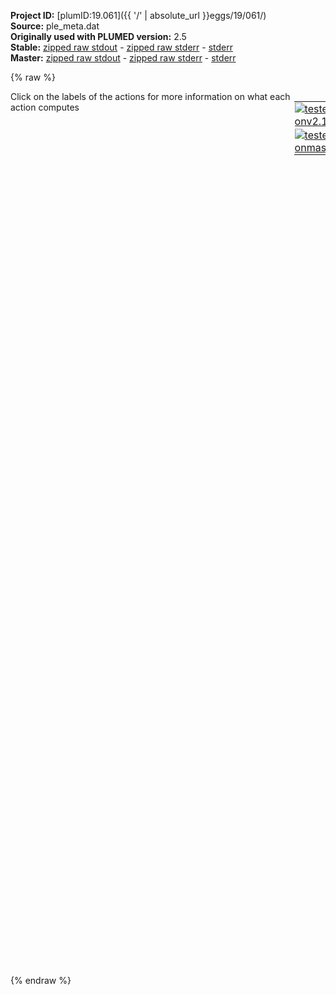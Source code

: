**Project ID:** [plumID:19.061]({{ '/' | absolute_url }}eggs/19/061/)  
**Source:** ple_meta.dat  
**Originally used with PLUMED version:** 2.5  
**Stable:** [zipped raw stdout](ple_meta.dat.plumed.stdout.txt.zip) - [zipped raw stderr](ple_meta.dat.plumed.stderr.txt.zip) - [stderr](ple_meta.dat.plumed.stderr)  
**Master:** [zipped raw stdout](ple_meta.dat.plumed_master.stdout.txt.zip) - [zipped raw stderr](ple_meta.dat.plumed_master.stderr.txt.zip) - [stderr](ple_meta.dat.plumed_master.stderr)  

{% raw %}
<div style="width: 100%; float:left">
<div style="width: 90%; float:left" id="value_details_data/ple_meta.dat"> Click on the labels of the actions for more information on what each action computes </div>
<div style="width: 10%; float:left"><table><tr><td style="padding:1px"><a href="ple_meta.dat.plumed.stderr"><img src="https://img.shields.io/badge/v2.10-passing-green.svg" alt="tested onv2.10" /></a></td></tr><tr><td style="padding:1px"><a href="ple_meta.dat.plumed_master.stderr"><img src="https://img.shields.io/badge/master-passing-green.svg" alt="tested onmaster" /></a></td></tr></table></div></div>
<pre style="width=97%;">
<span style="color:blue" class="comment">#Restart the simulation</span>
<span class="plumedtooltip" style="color:green">RESTART<span class="right">Activate restart. <a href="https://www.plumed.org/doc-master/user-doc/html/_r_e_s_t_a_r_t.html" style="color:green">More details</a><i></i></span></span>
<br/><span style="color:blue" class="comment">#Define the cage and guest centres of mass and the distance between them</span>
<span style="display:none;" id="data/ple_meta.dat">The RESTART action with label <b></b> calculates something</span><b name="data/ple_meta.datcage_com" onclick='showPath("data/ple_meta.dat","data/ple_meta.datcage_com","data/ple_meta.datcage_com","violet")'>cage_com</b><span style="display:none;" id="data/ple_meta.datcage_com">The COM action with label <b>cage_com</b> calculates the following quantities:<table  align="center" frame="void" width="95%" cellpadding="5%"><tr><td width="5%"><b> Quantity </b>  </td><td width="5%"><b> Type </b>  </td><td><b> Description </b> </td></tr><tr><td width="5%">cage_com</td><td width="5%"><font color="violet">atoms</font></td><td>virtual atom calculated by COM action</td></tr></table></span>: <span class="plumedtooltip" style="color:green">COM<span class="right">Calculate the center of mass for a group of atoms. <a href="https://www.plumed.org/doc-master/user-doc/html/_c_o_m.html" style="color:green">More details</a><i></i></span></span> <span class="plumedtooltip">ATOMS<span class="right">the list of atoms which are involved the virtual atom's definition<i></i></span></span>=1-168
<b name="data/ple_meta.datguest_com" onclick='showPath("data/ple_meta.dat","data/ple_meta.datguest_com","data/ple_meta.datguest_com","violet")'>guest_com</b><span style="display:none;" id="data/ple_meta.datguest_com">The COM action with label <b>guest_com</b> calculates the following quantities:<table  align="center" frame="void" width="95%" cellpadding="5%"><tr><td width="5%"><b> Quantity </b>  </td><td width="5%"><b> Type </b>  </td><td><b> Description </b> </td></tr><tr><td width="5%">guest_com</td><td width="5%"><font color="violet">atoms</font></td><td>virtual atom calculated by COM action</td></tr></table></span>: <span class="plumedtooltip" style="color:green">COM<span class="right">Calculate the center of mass for a group of atoms. <a href="https://www.plumed.org/doc-master/user-doc/html/_c_o_m.html" style="color:green">More details</a><i></i></span></span> <span class="plumedtooltip">ATOMS<span class="right">the list of atoms which are involved the virtual atom's definition<i></i></span></span>=169-186

<b name="data/ple_meta.datd1" onclick='showPath("data/ple_meta.dat","data/ple_meta.datd1","data/ple_meta.datd1","black")'>d1</b><span style="display:none;" id="data/ple_meta.datd1">The DISTANCE action with label <b>d1</b> calculates the following quantities:<table  align="center" frame="void" width="95%" cellpadding="5%"><tr><td width="5%"><b> Quantity </b>  </td><td width="5%"><b> Type </b>  </td><td><b> Description </b> </td></tr><tr><td width="5%">d1</td><td width="5%"><font color="black">scalar</font></td><td>the DISTANCE between this pair of atoms</td></tr></table></span>: <span class="plumedtooltip" style="color:green">DISTANCE<span class="right">Calculate the distance between a pair of atoms. <a href="https://www.plumed.org/doc-master/user-doc/html/_d_i_s_t_a_n_c_e.html" style="color:green">More details</a><i></i></span></span> <span class="plumedtooltip">ATOMS<span class="right">the pair of atom that we are calculating the distance between<i></i></span></span>=<b name="data/ple_meta.datcage_com">cage_com</b>,<b name="data/ple_meta.datguest_com">guest_com</b> <span class="plumedtooltip">NOPBC<span class="right"> ignore the periodic boundary conditions when calculating distances<i></i></span></span>
<br/><span style="color:blue" class="comment">#Define the energetic wall for the system, to prevent the guest moving too far from the cage</span>
<b name="data/ple_meta.datuwall" onclick='showPath("data/ple_meta.dat","data/ple_meta.datuwall","data/ple_meta.datuwall","black")'>uwall</b><span style="display:none;" id="data/ple_meta.datuwall">The UPPER_WALLS action with label <b>uwall</b> calculates the following quantities:<table  align="center" frame="void" width="95%" cellpadding="5%"><tr><td width="5%"><b> Quantity </b>  </td><td width="5%"><b> Type </b>  </td><td><b> Description </b> </td></tr><tr><td width="5%">uwall.bias</td><td width="5%"><font color="black">scalar</font></td><td>the instantaneous value of the bias potential</td></tr><tr><td width="5%">uwall.force2</td><td width="5%"><font color="black">scalar</font></td><td>the instantaneous value of the squared force due to this bias potential</td></tr></table></span>: <span class="plumedtooltip" style="color:green">UPPER_WALLS<span class="right">Defines a wall for the value of one or more collective variables, <a href="https://www.plumed.org/doc-master/user-doc/html/_u_p_p_e_r__w_a_l_l_s.html" style="color:green">More details</a><i></i></span></span> <span class="plumedtooltip">ARG<span class="right">the arguments on which the bias is acting<i></i></span></span>=<b name="data/ple_meta.datd1">d1</b> <span class="plumedtooltip">AT<span class="right">the positions of the wall<i></i></span></span>=2.4 <span class="plumedtooltip">KAPPA<span class="right">the force constant for the wall<i></i></span></span>=150.0 <span class="plumedtooltip">EXP<span class="right"> the powers for the walls<i></i></span></span>=2 <span class="plumedtooltip">EPS<span class="right"> the values for s_i in the expression for a wall<i></i></span></span>=1 <span class="plumedtooltip">OFFSET<span class="right"> the offset for the start of the wall<i></i></span></span>=0

<span style="color:blue" class="comment">#Deposit Gaussians using the distance between the centres of mass as the collective variable, and print the output to the COLVAR file</span>
<span id="data/ple_meta.datdefmeta_short"><b name="data/ple_meta.datmeta" onclick='showPath("data/ple_meta.dat","data/ple_meta.datmeta","data/ple_meta.datmeta","black")'>meta</b><span style="display:none;" id="data/ple_meta.datmeta">The METAD action with label <b>meta</b> calculates the following quantities:<table  align="center" frame="void" width="95%" cellpadding="5%"><tr><td width="5%"><b> Quantity </b>  </td><td width="5%"><b> Type </b>  </td><td><b> Description </b> </td></tr><tr><td width="5%">meta.bias</td><td width="5%"><font color="black">scalar</font></td><td>the instantaneous value of the bias potential</td></tr></table></span>: <span class="plumedtooltip" style="color:green">METAD<span class="right">Used to performed metadynamics on one or more collective variables. This action has <a class="toggler" href='javascript:;' onclick='toggleDisplay("data/ple_meta.datdefmeta");'>hidden defaults</a>. <a href="https://www.plumed.org/doc-master/user-doc/html/_m_e_t_a_d.html">More details</a><i></i></span></span> <span class="plumedtooltip">ARG<span class="right">the labels of the scalars on which the bias will act<i></i></span></span>=<b name="data/ple_meta.datd1">d1</b> <span class="plumedtooltip">SIGMA<span class="right">the widths of the Gaussian hills<i></i></span></span>=0.05 <span class="plumedtooltip">HEIGHT<span class="right">the heights of the Gaussian hills<i></i></span></span>=1.2 <span class="plumedtooltip">PACE<span class="right">the frequency for hill addition<i></i></span></span>=500 <span class="plumedtooltip">BIASFACTOR<span class="right">use well tempered metadynamics and use this bias factor<i></i></span></span>=10 <span class="plumedtooltip">TEMP<span class="right">the system temperature - this is only needed if you are doing well-tempered metadynamics<i></i></span></span>=300 <span class="plumedtooltip">GRID_MIN<span class="right">the lower bounds for the grid<i></i></span></span>=-1.0 <span class="plumedtooltip">GRID_MAX<span class="right">the upper bounds for the grid<i></i></span></span>=5.0 <span class="plumedtooltip">GRID_BIN<span class="right">the number of bins for the grid<i></i></span></span>=2400
</span><span id="data/ple_meta.datdefmeta_long" style="display:none;"><b name="data/ple_meta.datmeta" onclick='showPath("data/ple_meta.dat","data/ple_meta.datmeta","data/ple_meta.datmeta","black")'>meta</b>: <span class="plumedtooltip" style="color:green">METAD<span class="right">Used to performed metadynamics on one or more collective variables. This action uses the <a class="toggler" href='javascript:;' onclick='toggleDisplay("data/ple_meta.datdefmeta");'>defaults shown here</a>. <a href="https://www.plumed.org/doc-master/user-doc/html/_m_e_t_a_d.html">More details</a><i></i></span></span> <span class="plumedtooltip">ARG<span class="right">the labels of the scalars on which the bias will act<i></i></span></span>=<b name="data/ple_meta.datd1">d1</b> <span class="plumedtooltip">SIGMA<span class="right">the widths of the Gaussian hills<i></i></span></span>=0.05 <span class="plumedtooltip">HEIGHT<span class="right">the heights of the Gaussian hills<i></i></span></span>=1.2 <span class="plumedtooltip">PACE<span class="right">the frequency for hill addition<i></i></span></span>=500 <span class="plumedtooltip">BIASFACTOR<span class="right">use well tempered metadynamics and use this bias factor<i></i></span></span>=10 <span class="plumedtooltip">TEMP<span class="right">the system temperature - this is only needed if you are doing well-tempered metadynamics<i></i></span></span>=300 <span class="plumedtooltip">GRID_MIN<span class="right">the lower bounds for the grid<i></i></span></span>=-1.0 <span class="plumedtooltip">GRID_MAX<span class="right">the upper bounds for the grid<i></i></span></span>=5.0 <span class="plumedtooltip">GRID_BIN<span class="right">the number of bins for the grid<i></i></span></span>=2400  <span class="plumedtooltip">FILE<span class="right"> a file in which the list of added hills is stored<i></i></span></span>=HILLS
</span><br/><span class="plumedtooltip" style="color:green">PRINT<span class="right">Print quantities to a file. <a href="https://www.plumed.org/doc-master/user-doc/html/_p_r_i_n_t.html" style="color:green">More details</a><i></i></span></span> <span class="plumedtooltip">ARG<span class="right">the labels of the values that you would like to print to the file<i></i></span></span>=<b name="data/ple_meta.datd1">d1</b>,<b name="data/ple_meta.datmeta">meta.*</b>,<b name="data/ple_meta.datuwall">uwall.*</b> <span class="plumedtooltip">FILE<span class="right">the name of the file on which to output these quantities<i></i></span></span>=COLVAR <span class="plumedtooltip">STRIDE<span class="right"> the frequency with which the quantities of interest should be output<i></i></span></span>=2000
</pre>
{% endraw %}
